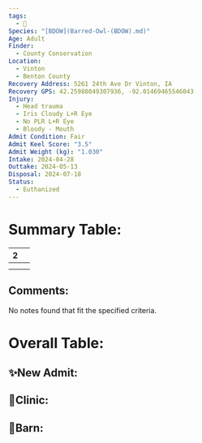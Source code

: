```yaml
---
tags:
  - 🦅
Species: "[BDOW](Barred-Owl-(BDOW).md)"
Age: Adult
Finder:
  - County Conservation
Location:
  - Vinton
  - Benton County
Recovery Address: 5261 24th Ave Dr Vinton, IA
Recovery GPS: 42.25988049307936, -92.01469465546043
Injury:
  - Head trauma
  - Iris Cloudy L+R Eye
  - No PLR L+R Eye
  - Bloody - Mouth
Admit Condition: Fair
Admit Keel Score: "3.5"
Admit Weight (kg): "1.030"
Intake: 2024-04-28
Outtake: 2024-05-13
Disposal: 2024-07-18
Status:
  - Euthanized
---
```


# Summary Table:

<div><table class="dataview table-view-table"><thead class="table-view-thead"><tr class="table-view-tr-header"><th class="table-view-th"><span></span><span class="dataview small-text">2</span></th><th class="table-view-th"><span></span></th></tr></thead><tbody class="table-view-tbody"><tr><td><span></span></td><td><span></span></td></tr><tr><td><span></span></td><td><span></span></td></tr></tbody></table></div>

## Comments:

<p><span><p dir="auto">No notes found that fit the specified criteria.</p></span></p>

# Overall Table:

## ✨New Admit:



## 🏥Clinic:



## 🏡Barn:


